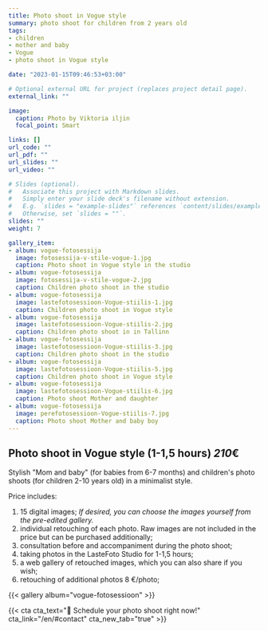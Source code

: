 ```yaml
---
title: Photo shoot in Vogue style
summary: photo shoot for children from 2 years old
tags:
- children
- mother and baby
- Vogue
- photo shoot in Vogue style

date: "2023-01-15T09:46:53+03:00"

# Optional external URL for project (replaces project detail page).
external_link: ""

image:
  caption: Photo by Viktoria iljin
  focal_point: Smart

links: []
url_code: ""
url_pdf: ""
url_slides: ""
url_video: ""

# Slides (optional).
#   Associate this project with Markdown slides.
#   Simply enter your slide deck's filename without extension.
#   E.g. `slides = "example-slides"` references `content/slides/example-slides.md`.
#   Otherwise, set `slides = ""`.
slides: ""
weight: 7

gallery_item:
- album: vogue-fotosessija
  image: fotosessija-v-stile-vogue-1.jpg
  caption: Photo shoot in Vogue style in the studio 
- album: vogue-fotosessija
  image: fotosessija-v-stile-vogue-2.jpg
  caption: Children photo shoot in the studio 
- album: vogue-fotosessija
  image: lastefotosessioon-Vogue-stiilis-1.jpg
  caption: Children photo shoot in Vogue style 
- album: vogue-fotosessija
  image: lastefotosessioon-Vogue-stiilis-2.jpg
  caption: Children photo shoot in in Tallinn
- album: vogue-fotosessija
  image: lastefotosessioon-Vogue-stiilis-3.jpg
  caption: Children photo shoot in the studio
- album: vogue-fotosessija
  image: lastefotosessioon-Vogue-stiilis-5.jpg
  caption: Children photo shoot in Vogue style 
- album: vogue-fotosessija
  image: lastefotosessioon-Vogue-stiilis-6.jpg
  caption: Photo shoot Mother and daughter 
- album: vogue-fotosessija
  image: perefotosessioon-Vogue-stiilis-7.jpg
  caption: Photo shoot Mother and baby boy 
---
```

## Photo shoot in Vogue style (1-1,5 hours) *210*€ 

Stylish "Mom and baby" (for babies from 6-7 months) and children's photo shoots (for children 2-10 years old) in a minimalist style.

Price includes:
1. 15 digital images; _If desired, you can choose the images yourself from the pre-edited gallery._
2. individual retouching of each photo. Raw images are not included in the price but can be purchased additionally;
3. consultation before and accompaniment during the photo shoot;
4. taking photos in the LasteFoto Studio for 1-1,5 hours;
5. a web gallery of retouched images, which you can also share if you wish;
6. retouching of additional photos 8 €/photo;

{{< gallery album="vogue-fotosessioon" >}}

{{< cta cta_text="💛 Schedule your photo shoot right now!" cta_link="/en/#contact" cta_new_tab="true" >}}
